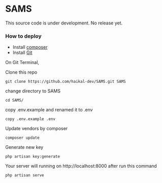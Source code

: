 # SAMS

This source code is under development. No release yet.

### How to deploy

- Install [composer](https://getcomposer.org/)
- Install [Git](https://git-scm.com/)

On Git Terminal,

Clone this repo

```
git clone https://github.com/haikal-dev/SAMS.git SAMS
```

change directory to SAMS

```
cd SAMS/
```

copy .env.example and renamed it to .env

```
copy .env.example .env
```

Update vendors by composer

```
composer update
```

Generate new key

```
php artisan key:generate
```

Your server will running on http://localhost:8000 after run this command

```
php artisan serve
```
